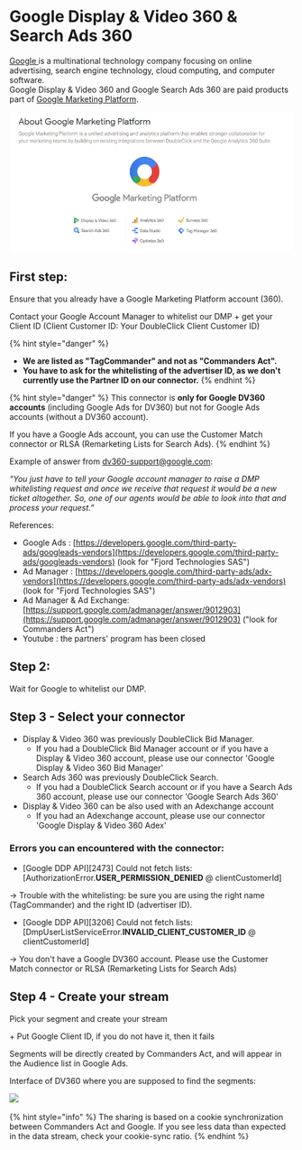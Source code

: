 # Google Display & Video 360 & Search Ads 360

[Google ](https://about.google/)is a multinational technology company focusing on online advertising, search engine technology, cloud computing, and computer software.\
Google Display & Video 360 and Google Search Ads 360 are paid products part of [Google Marketing Platform](https://marketingplatform.google.com/about/).

![](<../../../../.gitbook/assets/image (3) (1) (1) (1).png>)

## First step: <a href="#googleddpsetup-firststep" id="googleddpsetup-firststep"></a>

Ensure that you already have a Google Marketing Platform account (360).

Contact your Google Account Manager to whitelist our DMP + get your Client ID (Client Customer ID: Your DoubleClick Client Customer ID)

{% hint style="danger" %}
* **We are listed as "TagCommander" and not as "Commanders Act".**
* **You have to ask for the whitelisting of the advertiser ID, as we don't currently use the Partner ID on our connector.**
{% endhint %}

{% hint style="danger" %}
This connector is **only for Google DV360 accounts** (including Google Ads for DV360) but not for Google Ads accounts (without a DV360 account).

If you have a Google Ads account, you can use the Customer Match connector or RLSA (Remarketing Lists for Search Ads).
{% endhint %}

Example of answer from [dv360-support@google.com](mailto:dv360-support@google.com):

_“You just have to tell your Google account manager to raise a DMP whitelisting request and once we receive that request it would be a new ticket altogether. So, one of our agents would be able to look into that and process your request.”_

References:

* Google Ads : [https://developers.google.com/third-party-ads/googleads-vendors](https://developers.google.com/third-party-ads/googleads-vendors) (look for "Fjord Technologies SAS")
* Ad Manager : [https://developers.google.com/third-party-ads/adx-vendors](https://developers.google.com/third-party-ads/adx-vendors) (look for "Fjord Technologies SAS")
* Ad Manager & Ad Exchange: [https://support.google.com/admanager/answer/9012903](https://support.google.com/admanager/answer/9012903) ("look for Commanders Act")
* Youtube : the partners' program has been closed

## Step 2:

Wait for Google to whitelist our DMP.

## Step 3 - Select your connector <a href="#googleddpsetup-step3-pickyourconnector" id="googleddpsetup-step3-pickyourconnector"></a>

* Display & Video 360 was previously DoubleClick Bid Manager.
  * If you had a DoubleClick Bid Manager account or if you have a Display & Video 360 account, please use our connector 'Google Display & Video 360 Bid Manager'
* Search Ads 360 was previously DoubleClick Search.
  * If you had a DoubleClick Search account or if you have a Search Ads 360 account, please use our connector 'Google Search Ads 360'
* Display & Video 360 can be also used with an Adexchange account
  * If you had an Adexchange account, please use our connector 'Google Display & Video 360 Adex'

### Errors you can encountered with the connector:

* \[Google DDP API]\[2473] Could not fetch lists: \[AuthorizationError.**USER\_PERMISSION\_DENIED** @ clientCustomerId]

→ Trouble with the whitelisting: be sure you are using the right name (TagCommander) and the right ID (advertiser ID).

* \[Google DDP API]\[3206] Could not fetch lists: \[DmpUserListServiceError.**INVALID\_CLIENT\_CUSTOMER\_ID** @ clientCustomerId]

→ You don't have a Google DV360 account. Please use the Customer Match connector or RLSA (Remarketing Lists for Search Ads)

## Step 4 - Create your stream <a href="#googleddpsetup-step4" id="googleddpsetup-step4"></a>

Pick your segment and create your stream

\+ Put Google Client ID, if you do not have it, then it fails

Segments will be directly created by Commanders Act, and will appear in the Audience list in Google Ads.

Interface of DV360 where you are supposed to find the segments:

![](https://lh3.googleusercontent.com/7Y864jfrb3kvgMNGME5BNh5n5GX9g6os4AmR-En8MK1LGamxEwJxROOt93G18iEBMQ)

{% hint style="info" %}
The sharing is based on a cookie synchronization between Commanders Act and Google. If you see less data than expected in the data stream, check your cookie-sync ratio.
{% endhint %}

